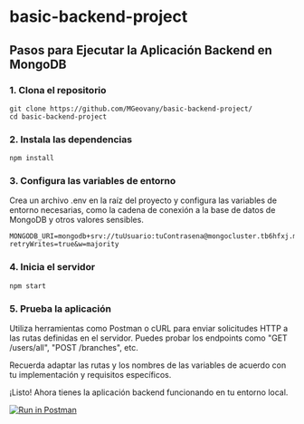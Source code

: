 # basic-backend-project

## Pasos para Ejecutar la Aplicación Backend en MongoDB

### 1. Clona el repositorio

```sh-session
git clone https://github.com/MGeovany/basic-backend-project/
cd basic-backend-project
```

### 2. Instala las dependencias
```sh-session
npm install
```

### 3. Configura las variables de entorno

Crea un archivo .env en la raíz del proyecto y configura las variables de entorno necesarias, como la cadena de conexión a la base de datos de MongoDB y otros valores sensibles.

```sh-session
MONGODB_URI=mongodb+srv://tuUsuario:tuContrasena@mongocluster.tb6hfxj.mongodb.net/nombreBasedeDatos?retryWrites=true&w=majority

```

### 4. Inicia el servidor
```sh-session
npm start
```

### 5. Prueba la aplicación

Utiliza herramientas como Postman o cURL para enviar solicitudes HTTP a las rutas definidas en el servidor. Puedes probar los endpoints como "GET /users/all", "POST /branches", etc.

Recuerda adaptar las rutas y los nombres de las variables de acuerdo con tu implementación y requisitos específicos.

¡Listo! Ahora tienes la aplicación backend funcionando en tu entorno local.

[![Run in Postman](https://run.pstmn.io/button.svg)](https://god.gw.postman.com/run-collection/20768145-75d605bc-a105-4c01-aea1-98f8a1031578?action=collection%2Ffork&source=rip_markdown&collection-url=entityId%3D20768145-75d605bc-a105-4c01-aea1-98f8a1031578%26entityType%3Dcollection%26workspaceId%3D542a7199-4150-4dff-9503-f07a302e32a5)

